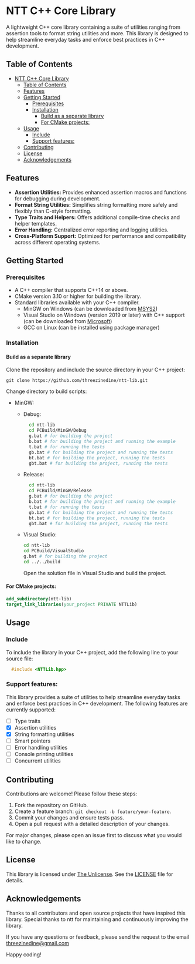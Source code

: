 # NTT C++ Core Library

A lightweight C++ core library containing a suite of utilities ranging from assertion tools to format string utilities and more. This library is designed to help streamline everyday tasks and enforce best practices in C++ development.

## Table of Contents

- [NTT C++ Core Library](#ntt-c-core-library)
  - [Table of Contents](#table-of-contents)
  - [Features](#features)
  - [Getting Started](#getting-started)
    - [Prerequisites](#prerequisites)
    - [Installation](#installation)
      - [Build as a separate library](#build-as-a-separate-library)
      - [For CMake projects:](#for-cmake-projects)
  - [Usage](#usage)
    - [Include](#include)
    - [Support features:](#support-features)
  - [Contributing](#contributing)
  - [License](#license)
  - [Acknowledgements](#acknowledgements)

## Features

- **Assertion Utilities:** Provides enhanced assertion macros and functions for debugging during development.
- **Format String Utilities:** Simplifies string formatting more safely and flexibly than C-style formatting.
- **Type Traits and Helpers:** Offers additional compile-time checks and helper templates.
- **Error Handling:** Centralized error reporting and logging utilities.
- **Cross-Platform Support:** Optimized for performance and compatibility across different operating systems.

## Getting Started

### Prerequisites

- A C++ compiler that supports C++14 or above.
- CMake version 3.10 or higher for building the library.
- Standard libraries available with your C++ compiler.
  - MinGW on Windows (can be downloaded from [MSYS2](https://www.msys2.org/))
  - Visual Studio on Windows (version 2019 or later) with C++ support (can be downloaded from [Microsoft](https://visualstudio.microsoft.com/))
  - GCC on Linux (can be installed using package manager)

### Installation

#### Build as a separate library

Clone the repository and include the source directory in your C++ project:

    git clone https://github.com/threezinedine/ntt-lib.git

Change directory to build scripts:

- MinGW:

  - Debug:

    ```bash
      cd ntt-lib
      cd PCBuild/MinGW/Debug
      g.bat # for building the project
      b.bat # for building the project and running the example
      t.bat # for running the tests
      gb.bat # for building the project and running the tests
      bt.bat # for building the project, running the tests
      gbt.bat # for building the project, running the tests
    ```

  - Release:

    ```bash
      cd ntt-lib
      cd PCBuild/MinGW/Release
      g.bat # for building the project
      b.bat # for building the project and running the example
      t.bat # for running the tests
      gb.bat # for building the project and running the tests
      bt.bat # for building the project, running the tests
      gbt.bat # for building the project, running the tests
    ```

  - Visual Studio:

    ```bash
    cd ntt-lib
    cd PCBuild/VisualStudio
    g.bat # for building the project
    cd ../../build
    ```

    Open the solution file in Visual Studio and build the project.

#### For CMake projects:

```cmake
add_subdirectory(ntt-lib)
target_link_libraries(your_project PRIVATE NTTLib)
```

## Usage

### Include

To include the library in your C++ project, add the following line to your source file:

```cpp
  #include <NTTLib.hpp>
```

### Support features:

This library provides a suite of utilities to help streamline everyday tasks and enforce best practices in C++ development. The following features are currently supported:

- [ ] Type traits
- [x] Assertion utilities
- [x] String formatting utilities
- [ ] Smart pointers
- [ ] Error handling utilities
- [ ] Console printing utilities
- [ ] Concurrent utilities

## Contributing

Contributions are welcome! Please follow these steps:

1. Fork the repository on GitHub.
2. Create a feature branch: `git checkout -b feature/your-feature`.
3. Commit your changes and ensure tests pass.
4. Open a pull request with a detailed description of your changes.

For major changes, please open an issue first to discuss what you would like to change.

## License

This library is licensed under [The Unlicense](https://unlicense.org). See the [LICENSE](LICENSE) file for details.

## Acknowledgements

Thanks to all contributors and open source projects that have inspired this library. Special thanks to ntt for maintaining and continuously improving the library.

If you have any questions or feedback, please send the request to the email threezinedine@gmail.com

Happy coding!
